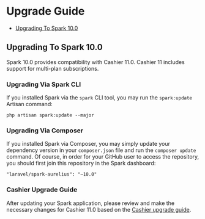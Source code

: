# Upgrade Guide

- [Upgrading To Spark 10.0](#upgrade-spark-10.0)

<a name="upgrade-spark-9.0"></a>
## Upgrading To Spark 10.0

Spark 10.0 provides compatibility with Cashier 11.0. Cashier 11 includes support for multi-plan subscriptions.

### Upgrading Via Spark CLI

If you installed Spark via the `spark` CLI tool, you may run the `spark:update` Artisan command:

    php artisan spark:update --major

### Upgrading Via Composer

If you installed Spark via Composer, you may simply update your dependency version in your `composer.json` file and run the `composer update` command. Of course, in order for your GitHub user to access the repository, you should first join this repository in the Spark dashboard:

    "laravel/spark-aurelius": "~10.0"

### Cashier Upgrade Guide

After updating your Spark application, please review and make the necessary changes for Cashier 11.0 based on the [Cashier upgrade guide](https://github.com/laravel/cashier/blob/11.x/UPGRADE.md).


